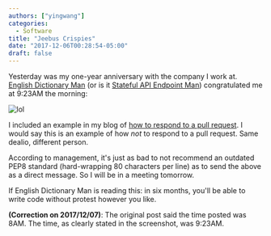 ```yaml
---
authors: ["yingwang"]
categories:
  - Software
title: "Jeebus Crispies"
date: "2017-12-06T00:28:54-05:00"
draft: false
---
```


Yesterday was my one-year anniversary with the company I work at. [English Dictionary Man](/posts/2017/10/15/that_happened_part_2) (or is it [Stateful API Endpoint Man](/posts/2017/10/04/that_happened)) congratulated me at 9:23AM the morning:

![lol](/img/posts/2017/12/04/lol_2.png)

I included an example in my blog of [how to respond to a pull request](/posts/2017/11/18/pull_requests). I would say this is an example of how *not* to respond to a pull request. Same dealio, different person.

According to management, it's just as bad to not recommend an outdated PEP8 standard (hard-wrapping 80 characters per line) as to send the above as a direct message. So I will be in a meeting tomorrow.

If English Dictionary Man is reading this: in six months, you'll be able to write code without protest however you like.

**(Correction on 2017/12/07)**: The original post said the time posted was 8AM. The time, as clearly stated in the screenshot, was 9:23AM.
